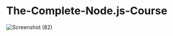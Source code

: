 # The-Complete-Node.js-Course
![Screenshot (82)](https://user-images.githubusercontent.com/49005530/212561975-8a5cdb25-4543-4c18-8ce0-a098e30f6310.png)


